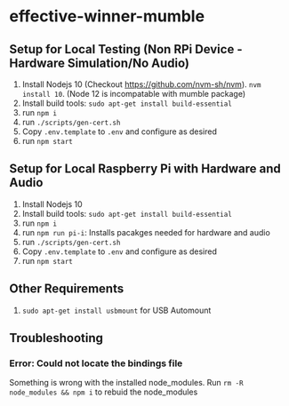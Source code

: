 # effective-winner-mumble
## Setup for Local Testing (Non RPi Device - Hardware Simulation/No Audio)
1. Install Nodejs 10 (Checkout https://github.com/nvm-sh/nvm). `nvm install 10`. (Node 12 is incompatable with mumble package)
2. Install build tools: `sudo apt-get install build-essential`
3. run `npm i`
4. run `./scripts/gen-cert.sh`
5. Copy `.env.template` to `.env` and configure as desired
6. run `npm start`
## Setup for Local Raspberry Pi with Hardware and Audio
1. Install Nodejs 10
2. Install build tools: `sudo apt-get install build-essential`
3. run `npm i`
0.  run `npm run pi-i`: Installs pacakges needed for hardware and audio
4. run `./scripts/gen-cert.sh`
5. Copy `.env.template` to `.env` and configure as desired
6. run `npm start`
## Other Requirements
1. `sudo apt-get install usbmount` for USB Automount

## Troubleshooting
### Error: Could not locate the bindings file
  Something is wrong with the installed node_modules. Run `rm -R node_modules && npm i` to rebuid the node_modules
